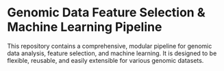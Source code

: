 # Genomic Data Feature Selection & Machine Learning Pipeline

This repository contains a comprehensive, modular pipeline for genomic data analysis, feature selection, and machine learning. It is designed to be flexible, reusable, and easily extensible for various genomic datasets.
